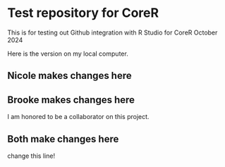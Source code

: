 # Test repository for CoreR

This is for testing out Github integration with R Studio for CoreR October 2024

Here is the version on my local computer.

## Nicole makes changes here


## Brooke makes changes here
I am honored to be a collaborator on this project.

## Both make changes here

change this line!